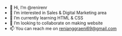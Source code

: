 - 👋 Hi, I’m @renirenr
- 👀 I’m interested in Sales & Digital Marketing area
- 🌱 I’m currently learning HTML & CSS
- 💞️ I’m looking to collaborate on making website
- 📫 You can reach me on renianggraeni69@gmail.com

<!---
renirenr/renirenr is a ✨ special ✨ repository because its `README.md` (this file) appears on your GitHub profile.
You can click the Preview link to take a look at your changes.
--->
